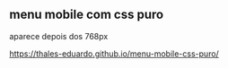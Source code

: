 ## menu mobile com css puro

aparece depois dos 768px

https://thales-eduardo.github.io/menu-mobile-css-puro/

